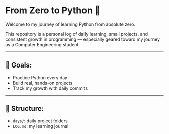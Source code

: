 # From Zero to Python 🚀

Welcome to my journey of learning Python from absolute zero.

This repository is a personal log of daily learning, small projects, and consistent growth in programming — especially geared toward my journey as a Computer Engineering student.

---

## 📍 Goals:
- Practice Python every day
- Build real, hands-on projects
- Track my growth with daily commits

---

## 📂 Structure:
- `days/`: daily project folders
- `LOG.md`: my learning journal
